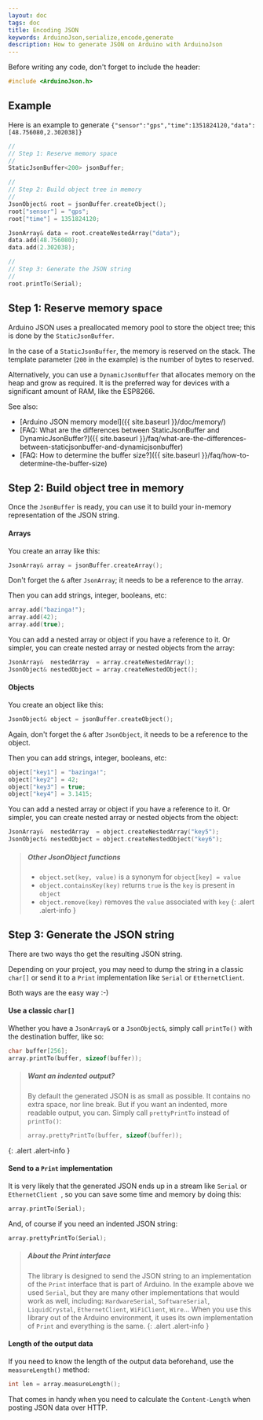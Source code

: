 ```yaml
---
layout: doc
tags: doc
title: Encoding JSON
keywords: ArduinoJson,serialize,encode,generate
description: How to generate JSON on Arduino with ArduinoJson
---
```


Before writing any code, don't forget to include the header:

```c++
#include <ArduinoJson.h>
```

## Example

Here is an example to generate `{"sensor":"gps","time":1351824120,"data":[48.756080,2.302038]}`

```c++
//
// Step 1: Reserve memory space
//
StaticJsonBuffer<200> jsonBuffer;

//
// Step 2: Build object tree in memory
//
JsonObject& root = jsonBuffer.createObject();
root["sensor"] = "gps";
root["time"] = 1351824120;

JsonArray& data = root.createNestedArray("data");
data.add(48.756080);
data.add(2.302038);

//
// Step 3: Generate the JSON string
//
root.printTo(Serial);
```

## Step 1: Reserve memory space

Arduino JSON uses a preallocated memory pool to store the object tree; this is done by the `StaticJsonBuffer`.

In the case of a `StaticJsonBuffer`, the memory is reserved on the stack. The template parameter (`200` in the example) is the number of bytes to reserved.

Alternatively, you can use a `DynamicJsonBuffer` that allocates memory on the heap and grow as required. It is the preferred way for devices with a significant amount of RAM, like the ESP8266.

See also:

* [Arduino JSON memory model]({{ site.baseurl }}/doc/memory/)
* [FAQ: What are the differences between StaticJsonBuffer and DynamicJsonBuffer?]({{ site.baseurl }}/faq/what-are-the-differences-between-staticjsonbuffer-and-dynamicjsonbuffer)
* [FAQ: How to determine the buffer size?]({{ site.baseurl }}/faq/how-to-determine-the-buffer-size)

## Step 2: Build object tree in memory

Once the `JsonBuffer` is ready, you can use it to build your in-memory representation of the JSON string.

#### Arrays

You create an array like this:

```c++
JsonArray& array = jsonBuffer.createArray();
```

Don't forget the `&` after `JsonArray`; it needs to be a reference to the array.

Then you can add strings, integer, booleans, etc:

```c++
array.add("bazinga!");
array.add(42);
array.add(true);
```

You can add a nested array or object if you have a reference to it.
Or simpler, you can create nested array or nested objects from the array:

```c++
JsonArray&  nestedArray  = array.createNestedArray();
JsonObject& nestedObject = array.createNestedObject();
```

#### Objects

You create an object like this:

```c++
JsonObject& object = jsonBuffer.createObject();
```

Again, don't forget the `&` after `JsonObject`, it needs to be a reference to the object.

Then you can add strings, integer, booleans, etc:

```c++
object["key1"] = "bazinga!";
object["key2"] = 42;
object["key3"] = true;
object["key4"] = 3.1415;
```

You can add a nested array or object if you have a reference to it.
Or simpler, you can create nested array or nested objects from the object:

```c++
JsonArray&  nestedArray  = object.createNestedArray("key5");
JsonObject& nestedObject = object.createNestedObject("key6");
```

> ##### Other JsonObject functions
> * `object.set(key, value)` is a synonym for `object[key] = value`
> * `object.containsKey(key)` returns `true` is the `key` is present in `object`
> * `object.remove(key)` removes the `value` associated with `key`
{: .alert .alert-info }

## Step 3: Generate the JSON string

There are two ways tho get the resulting JSON string.

Depending on your project, you may need to dump the string in a classic `char[]` or send it to a `Print` implementation like `Serial` or `EthernetClient`.

Both ways are the easy way :-)

#### Use a classic `char[]`

Whether you have a `JsonArray&` or a `JsonObject&`, simply call `printTo()` with the destination buffer, like so:

```c++
char buffer[256];
array.printTo(buffer, sizeof(buffer));
```

> ##### Want an indented output?
> By default the generated JSON is as small as possible. It contains no extra space, nor line break.
> But if you want an indented, more readable output, you can.
> Simply call `prettyPrintTo` instead of `printTo()`:
> 
> ```c++
> array.prettyPrintTo(buffer, sizeof(buffer));
> ```
{: .alert .alert-info }

#### Send to a `Print` implementation

It is very likely that the generated JSON ends up in a stream like `Serial` or `EthernetClient `, so you can save some time and memory by doing this:

```c++
array.printTo(Serial);
```

And, of course if you need an indented JSON string:

```c++
array.prettyPrintTo(Serial);
```

> ##### About the Print interface
> The library is designed to send the JSON string to an implementation of the `Print` interface that is part of Arduino.
> In the example above we used `Serial`, but they are many other implementations that would work as well, including: `HardwareSerial`,  `SoftwareSerial`, `LiquidCrystal`, `EthernetClient`, `WiFiClient`, `Wire`...
> When you use this library out of the Arduino environment, it uses its own implementation of `Print` and everything is the same.
{: .alert .alert-info }

#### Length of the output data

If you need to know the length of the output data beforehand, use the `measureLength()` method:

```c++
int len = array.measureLength();
```

That comes in handy when you need to calculate the `Content-Length` when posting JSON data over HTTP.
